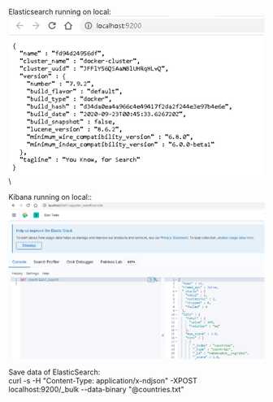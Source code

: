 Elasticsearch running on local: \
![Creating](public/elasticsearch-1.PNG "elasticsearch screenshot") \

Kibana running on local:: \
![Creating](public/kibana-1.PNG "kibana screenshot")

Save data of ElasticSearch: \
curl -s -H "Content-Type: application/x-ndjson" -XPOST localhost:9200/_bulk --data-binary "@countries.txt"